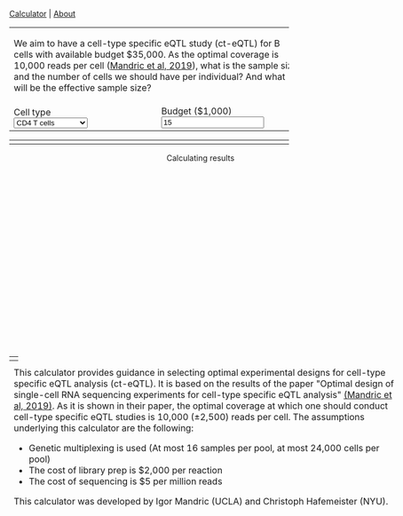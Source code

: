 

  [Calculator](index.md) |
  [About](about.md)





<head>
    <link rel="stylesheet" href="https://code.jquery.com/ui/1.12.1/themes/base/jquery-ui.css">
	<script src="https://cdn.plot.ly/plotly-latest.min.js"></script>
	<script src="https://code.jquery.com/jquery-3.1.1.min.js"></script>
	<script src="https://code.jquery.com/ui/1.12.1/jquery-ui.min.js"></script>
	<script src="https://underscorejs.org/underscore-min.js"></script>
	
</head>

<table id="inputTable">
	<tr>
		<td colspan="2">
			<p><div id="buttonPreset1"></div> We aim to have a cell-type specific eQTL study (ct-eQTL) for B cells with available budget $35,000. As the optimal coverage is 10,000 reads per cell (<a href="https://www.biorxiv.org/content/10.1101/766972v1">Mandric et al, 2019</a>), what is the sample size and the number of cells we should have per individual? And what will be the effective sample size?</p>
		</td>
	</tr>
	<tr valign="bottom">
		<td>
                        Cell type
			<div id="dropCelltype" style="width:250px;"></div>
    				<select name="celltype" id="celltype">
      					<option selected="selected">CD4 T cells</option>
      					<option>CD14+ Monocytes</option>
					<option>B cells</option>
					<option>CD8 T cells</option>
      					<option>NK cells</option>
      					<option>FCGR3A+ cells</option>
					<option>Megakaryocytes</option>
      					<option>Dendritic cells</option>
    				</select>
		</td>
		<td>
			Budget ($1,000)
			<div id="sliderBudget" style="width:250px;"></div><input type="text" id="inpBudget" value="15" />
		</td>
	</tr>
</table>



<table width="100%">
<tr>
<td valign="top" colspan="2">
<div id="results" style="width:689px;"></div>
</td>
</tr></table>

<div style="width:689px;height:350px;">
<div id="cat" style="width:689px;height:350px;position:absolute;display:flex;flex-direction:column;">
<div style="margin:0 auto;">Calculating results</div>
<div style="margin:0 auto;"><img id="catImg" src="" height="0"></img></div>
</div>
<div id="plot" style="width:689px;height:350px;position:absolute;"></div>
</div>

<table id="inputTable">
<tr>
<td colspan="2">
<div id="description" style="width:689px;position:absolute;">
<p>
		This calculator provides guidance in selecting optimal experimental designs for cell-type specific eQTL analysis (ct-eQTL). It is based on the results of the paper "Optimal design of single-cell RNA sequencing experiments for cell-type specific eQTL analysis" <a href="https://www.biorxiv.org/content/10.1101/766972v1">(Mandric et al, 2019)</a>. As it is shown in their paper, the optimal coverage at which one should conduct cell-type specific eQTL studies is 10,000 (±2,500) reads per cell. The assumptions underlying this calculator are the following:
<ul>
  			<li>Genetic multiplexing is used (At most 16 samples per pool, at most 24,000 cells per pool) </li>
  			<li>The cost of library prep is $2,000 per reaction</li>
  			<li>The cost of sequencing is $5 per million reads</li>
</ul> 
</p>
<p>
	This calculator was developed by Igor Mandric (UCLA) and Christoph Hafemeister (NYU).
</p>
</div>


<script>
// min, max, step, default
//var sampleSizeRange = [10, 1000, 1, 60];
var budgetRange = [5, 100, 1, 15];

var slopes = {"CD14+ Monocytes": 1.556, "CD4 T cells": 1.549, "B cells": 1.197, "CD8 T cells": 1.196, "NK cells": 1.239, "Megakaryocytes": 1.273, "FCGR3A+ cells": 1.304, "Dendritic cells": 1.180};
var intercepts = {"CD14+ Monocytes": 4.846, "CD4 T cells": 5.074, "B cells": 4.645, "CD8 T cells": 1.623, "NK cells": 2.763, "Megakaryocytes": 1.103, "FCGR3A+ cells": 3.614, "Dendritic cells": 2.875};


$("#cat").hide(0);

$("#inpBudget").val(budgetRange[3]);
//$("#inpSampleSize").val(sampleSizeRange[3]);
$("#celltype :selected").val("NK cells");

function loadPreset(values) {
	$("#inpBudget").val(values[0]);
	$("#inpSampleSize").val(values[1]);
        $('#celltype').val(values[2]);
	updateResults();
}

function checkInput(range, txtInp, sliderInp) {
	var value = parseFloat($(txtInp).val());
	if (isNaN(value)) value = range[3];
	if (value < range[0]) value = range[0];
	if (value > range[1]) value = range[1];
	$(txtInp).val(value);
	$(sliderInp).slider("option", "value", value);
}


function syncInput() {
	checkInput(budgetRange, "#inpBudget", "#sliderBudget");
	//checkInput(sampleSizeRange, "#inpSampleSize", "#sliderSampleSize");
        $("#celltype").selectmenu("refresh");
}


LIBRARY_PREP_COST = 2000
ILLUMINA_PER_MILLION = 5
MULTIFACTOR = 1.82
R = 0.5714286
M = 4.5997701e-6


function p(multi) {
    return multi / (M * (1 - multi));
}


function q(nr, multi){
    return - (nr * multi) / (R * M * (1 - multi));
}

function numCellsLoaded(cells, multi){
    return -0.5 * p(multi) - Math.sqrt(0.25 * p(multi) * p(multi) - q(cells, multi));
}

function multiplet_rate(ncl){
    return M * ncl;
}


function numCellsRecovered(cells, multi) {
    return R * numCellsLoaded(cells, multi);
}


function singlet_rate(ncl){
    return 1 - multiplet_rate(ncl);
}


function num_singlet(cells, multi) {
    return parseInt(singlet_rate(numCellsLoaded(cells, multi)) * numCellsRecovered(cells, multi));
}

function num_ident_multiplet(cells, multi){
    numMultiplet = numCellsRecovered(cells, multi) - num_singlet(cells, multi);
    return numMultiplet * (multi - 1) / multi;
}


function num_multiplet(cells, multi){
    return numCellsRecovered(cells, multi) - num_singlet(cells, multi);
}

function num_nonident_multiplet(cells, multi){
    return parseInt(num_multiplet(cells, multi) - num_ident_multiplet(cells, multi));
}


function readsX(cells, reads_pc, multi){
    nsing = num_singlet(cells, multi);
    nmult = num_multiplet(cells, multi);
    nidentmulti = num_nonident_multiplet(cells, multi);
    return parseInt(cells * reads_pc) / ((nsing / (nsing + MULTIFACTOR * nmult)) + (nidentmulti / (1/MULTIFACTOR * nsing + nmult)));
}


function singletAvgReadsX(cells, reads_pc, multi){
    rx = readsX(cells, reads_pc, multi);
    nsing = num_singlet(cells, multi);
    nmulti = num_multiplet(cells, multi);
    return parseInt(rx / (nsing + MULTIFACTOR * nmulti));
}

function multiAvgReadsX(cells, reads_pc, multi) {
    rx = readsX(cells, reads_pc, multi);
    nsing = num_singlet(cells, multi);
    nmulti = num_multiplet(cells, multi);
    return parseInt(rx / ((1/MULTIFACTOR) * nsing + nmulti));
}



function dichotomy(cells, money, multi, eps=0.00001){
    mini = 1
    maxi = 1000000
    var i;
    for (i=0; i < 20; i ++){
        midi = parseInt(0.5 * (mini + maxi));
        midi_reads = readsX(cells, midi, multi);
        money2 = midi_reads * ILLUMINA_PER_MILLION / 1000000;
        if (Math.abs((money2 - money) * 1.0 / money) < eps){
            return midi;
        }
        else if (money2 > money) {
            maxi = midi;
        }
        else if (money2 <= money) {
            mini = midi;
        }
    }
    return midi
}


function exp_design(budget, lo_cell, hi_cell, lo_p, hi_p, diff_cell=250, multi=8) {
    // ASSUMPTION 1: number of persons is divisible by multi(=16)
    // ASSUMPTION 2: number of cells is divisible by diff_cell(=250)
    design = {};
    pers = hi_p;
    while (pers >= lo_p) {
        seq_budget = budget - (pers / multi) * LIBRARY_PREP_COST;
        if (seq_budget < 0) {
            design[pers] = new Array();
            break;
        }
        // find budget per sequencing batch
        seq_batch_budget = seq_budget / (pers / multi);
        reads_pp = new Array();
        cn = hi_cell;
        while (cn >= lo_cell) {
            cells_batch = cn * multi;
            rpp = dichotomy(cells_batch, seq_batch_budget, multi);
            if (rpp > 0) {
                singlets_ = num_singlet(cells_batch, multi);
                nonident_multi_ = num_nonident_multiplet(cells_batch, multi);
                singlets_reads = singletAvgReadsX(cells_batch, rpp, multi);
                multiplets_reads = multiAvgReadsX(cells_batch, rpp, multi);
                singlets_pic = parseInt(singlets_ / multi);
                nonident_multi_pic = parseInt(nonident_multi_ / multi);
                reads_pp.push([cn, singlets_pic, nonident_multi_pic, singlets_reads, multiplets_reads]);
            cn -= diff_cell;
            }
        }
        if (reads_pp) {
            design[pers] = reads_pp;
        }
        pers -= multi;
    }
    return design
}


//var uu = exp_design(35000, 500, 2750, 40, 120);


function sum(arr){
  return arr.reduce(function(a,b){
    return a + b
  }, 0);
}

function getget(myObj, el) {
    if (el in myObj) {
        return myObj[el];
    }
    else {
        return 0;
    }
}

function exp_design_fixed_lane_capacity(budget, lo_cell, hi_cell, lo_p, hi_p, diff_cell=250, diff_person=8, capacity=24000, max_multi=16) {
    // ASSUMPTION 1: number of cells per lane is maximized
    // ASSUMPTION 2: maximum number of individuals multiplexed is 16
    // Put greedily cells into lanes taking care to not exceed the maximum lane capacity
    // and not to exceed number of multiplexed persons
    design = {};
    pers = hi_p;
    while (pers >= lo_p) {
        cn = hi_cell;
        reads_pp = new Array();
        while (cn >= lo_cell) {
            number_ind_per_lane = parseInt(capacity * 1.0 / cn);
            number_ind_per_lane = Math.min(number_ind_per_lane, max_multi);
            nr_batches = parseInt(pers * 1.0 / number_ind_per_lane);
            if (pers % number_ind_per_lane > 0) {
                nr_batches += 1;
            }
            number_ind_per_lane_approx = pers / nr_batches;
            total_seq_budget = budget - LIBRARY_PREP_COST * nr_batches;
            if (total_seq_budget <= 0) {
                break;
            }
            seq_budget_per_person = total_seq_budget / pers;
            batch_ind_info = new Array();
            var i;
            for (i = 0; i < nr_batches; i ++) {
                batch_ind_info.push(number_ind_per_lane_approx);
            }
            extras = pers - sum(batch_ind_info);
            //cyc = cycle(range(nr_batches)) # STOPPED HERE
            cyc = 0;
            while (extras > 0) {
                inc_batch = cyc % nr_batches;
                batch_ind_info[inc_batch] += 1;
                extras -= 1;
                cyc += 1;
            }
            batch_money_info = new Array();
            for (i = 0; i < batch_ind_info.length; i ++) {
                batch_money_info.push(seq_budget_per_person * batch_ind_info[i]);
            }
            info = new Array();
            for (i = 0; i < batch_ind_info.length; i ++) {
                v = batch_money_info[i];
                w = batch_ind_info[i];
                u = cn * w;
                rpp = dichotomy(u, v, w);
                if (rpp > 0) {
                    singlets_ = num_singlet(u, w);
                    nonident_multi_ = num_nonident_multiplet(u, w);
                    singlets_reads = singletAvgReadsX(u, rpp, w);
                    multiplets_reads = multiAvgReadsX(u, rpp, w);
                    singlets_pic = parseInt(singlets_ / w);
                    nonident_multi_pic = parseInt(nonident_multi_ / w);
                    info.push([w, cn, singlets_pic, nonident_multi_pic, singlets_reads, multiplets_reads]);
                }
            }
            if (info.length == batch_ind_info.length) {
                // group by batch cell count
                info_singlet_reads_dict = {};
                info_multiplet_reads_dict = {};
                info_singlets_pic_dict = {};
                info_nonident_multi_pic_dict = {};
                //for entry in info:
                for (i = 0; i < info.length; i ++) {
                    entry = info[i];
                    info_singlets_pic_dict[entry[2]] = getget(info_singlets_pic_dict, entry[2]) + entry[0];
                    info_nonident_multi_pic_dict[entry[3]] = getget(info_nonident_multi_pic_dict, entry[3]) + entry[0];
                    info_singlet_reads_dict[entry[4]] = getget(info_singlet_reads_dict, entry[4]) + entry[0];
                    info_multiplet_reads_dict[entry[5]] = getget(info_multiplet_reads_dict,entry[5]) + entry[0];
                }
                singlets_pic = 0;
                singlets_pic_sum = 0;
                for (const u in info_singlets_pic_dict) {
                    v = info_singlets_pic_dict[u];
                    singlets_pic += u * v;
                    singlets_pic_sum += v;
                }
                singlets_pic /= parseFloat(singlets_pic_sum);
                singlets_pic = parseInt(singlets_pic);
                nonident_multi_pic = 0;
                nonident_multi_pic_sum = 0;
                for (const u in info_nonident_multi_pic_dict) {
                    v = info_nonident_multi_pic_dict[u];
                    nonident_multi_pic += u * v;
                    nonident_multi_pic_sum += v;
                }
                nonident_multi_pic /= parseFloat(nonident_multi_pic_sum);
                nonident_multi_pic = parseInt(nonident_multi_pic);
                singlets_reads = 0;
                singlets_reads_sum = 0;
                for (const u in info_singlet_reads_dict) {
                    v = info_singlet_reads_dict[u];
                    singlets_reads += u * v;
                    singlets_reads_sum += v;
                }
                singlets_reads /= parseFloat(singlets_reads_sum);
                singlets_reads = parseInt(singlets_reads);
                multiplets_reads = 0;
                multiplets_reads_sum = 0;
                for (const u in info_multiplet_reads_dict) {
                    v = info_multiplet_reads_dict;
                    multiplets_reads += u * v;
                    multiplets_reads_sum += v;
                }
                multiplets_reads /= parseFloat(multiplets_reads_sum);
                multiplets_reads = parseInt(multiplets_reads);
                reads_pp.push([cn, singlets_pic, nonident_multi_pic, singlets_reads, multiplets_reads]);
            }
            cn -= diff_cell;
            if (reads_pp) {
                design[pers] = reads_pp;
            }
        }
        pers -= diff_person;
    }
    return design;
}


function optimal_designs(budget) {
    var lowCell = 500;
    var highCell = 2750;
    var lowInd = 40;
    var highInd = 160;
    var uu = exp_design_fixed_lane_capacity(budget, lowCell, highCell, lowInd, highInd);
    good_ind = {};
    for (const u in uu) {
        var uarr = uu[u];
        var i;
        for (i = 0; i < uarr.length; i ++) {
            if ((uarr[i][3] > 7500) && (uarr[i][3] < 12500)) {
                //console.log(u, uarr[i][0]);
                if (u in good_ind) {
                    if (uarr[i][0] > good_ind[i]) {
                        good_ind[i] = uarr[i][0];
                    }
                }
                else {
                    good_ind[u] = uarr[i][0];
                }
            }
        }
    }
    console.log(good_ind);
    return good_ind;
}


function updateResults() {
    syncInput();
    myslope = slopes[$('#celltype :selected').text()];
    myintercept = intercepts[$('#celltype :selected').text()];
    mybudget = $('#inpBudget').val();

    var optimal = optimal_designs(parseInt(mybudget) * 1000);

    var ess = mybudget * myslope + myintercept;

    $("#results").empty();	
    if (Object.keys(optimal).length > 0) {
        $("#results").append('<p>We recommend the following experimental designs:</p>');
        $("#results").append("<ul>");
        for (const ii in optimal) {
            $("#results").append("<li>" + ii + " individuals and " + optimal[ii] + " cells per individual</li>");
        }
        $("#results").append("</ul>");
    }
    else {
        $("#results").append('<p>Sorry, there was a problem</p>');
    }
    //$("#results").append('<p>Effective Sample Size (ESS): '+Plotly.d3.format(",.r")(ess.toFixed(0))+'</p>');

    var x = [];
    var y = [];
    var x2 = [mybudget, mybudget];
    var y2 = [0 * myslope + myintercept, mybudget * myslope + myintercept];
	for (var i = 5; i <= 100; i += 1) {
		x.push(i);
		y.push(i * myslope + myintercept);
	}

	// for the plot
	var c1 = 'rgb(27,158,119)';
	var c2 = 'rgb(217,95,2)';
	var layout = {
		margin: {l: 60, r: 60, b: 60, t: 10, pad: 0},
		showlegend: false,
		xaxis: {title: 'Budget ($1,000)', zeroline: false, fixedrange: true},
		yaxis: {title: 'Effective Sample Size',
				titlefont: {color: c1},
    			tickfont: {color: c1},
    			hoverformat: '.0f',
    			zeroline: false,
    			fixedrange: true},
                annotations: [{x:mybudget, y:ess, xref:"x", yref:"y", text:"ESS:" + ess.toFixed(0), align:"center", bordercolor: '#c7c7c7',borderwidth: 2,bgcolor: '#ff7f0e',opacity: 0.8, arrowcolor: '#636363',arrowwidth: 2,arrowsize: 1,arrowhead: 2, font:{size:20, color:"#ffffff"}}]
	}
	var trace1 = {x: x, y: y, line:{color: c1}, name: ''};
	var trace2 = {x: x2, y: y2, line:{color: c2, width:3, dash: "dot", mode:"lines"}, hoverinfo:"skip"};
        var trace3 = {x:[mybudget], y: [mybudget * myslope + myintercept], mode: "markers", marker:{color: 'rgb(142, 124, 195)',size:20}, name: "ESS", hoverinfo:"skip"};
	var plotElem = document.getElementById('plot');
	Plotly.purge(plotElem);
	Plotly.plot(plotElem, [trace1, trace2, trace3], layout, {displayModeBar: false});
	if (catMode > 0 && !$("#cat").is(":visible")) {
		showCat();
		setTimeout(hideCat, 1000);
	}
}

$("#inputTable").find("td").css("padding", "12px");

$("#celltype").selectmenu({
	value: $("#celltype").val(),
        change: function(event, ui) {updateResults();},
});

$("#sliderBudget").slider({
	value: parseInt($("#inpBudget").val()),
	min: budgetRange[0],
	max: budgetRange[1],
	step: budgetRange[2],
	slide: function(event, ui) {$("#inpBudget").val(ui.value); updateResults();},
	stop: function(event, ui) {updateResults();},
});

//$("#sliderSampleSize").slider({
//	value: parseInt($("#inpSampleSize").val()),
//	min: sampleSizeRange[0],
//	max: sampleSizeRange[1],
//	step: sampleSizeRange[2],
//	slide: function(event, ui) {$("#inpSampleSize").val(ui.value); updateResults();},
//	stop: function(event, ui) {updateResults();},
//});


$("#buttonPreset1").button({label: 'Load preset'}).click(function() {loadPreset([35, 60, "B cells"]);});


$("#moreDetails").button({label: 'More detail'});
$("#moreDetails").click(function() {
	$(this).text(function(i, text){
    	return text === "More detail" ? "Less detail" : "More detail";
    });
    updateResults();
});

$(".ui-button").css('padding', 2);

var lazyUpdate = _.debounce(updateResults, 500);
$("input").keyup(lazyUpdate);

updateResults();

function showCat() {$("#cat").show(); $("#plot").hide();};
function hideCat() {$("#cat").hide(); $("#plot").show();};
var catMode = 0;
var originalBg;
$("body").dblclick(function() {
	if (catMode === 0) originalBg = $("body").css('background');
	catMode += 1;
	if (catMode === 1) $("#catImg").attr("src","img/cats_13HBDT4QSTpveU.gif").attr("height","400");
	if (catMode === 2) $("#catImg").attr("src","img/cats_xT9IgsUiocA0Gw8M36.gif").attr("height","400");
	if (catMode === 3) $("#catImg").attr("src","img/cats_3o85xoi6nNqJQJ95Qc.gif").attr("height","400");
	if (catMode === 4) $("#catImg").attr("src","img/cats_I4wkGBYGkTNHa.gif").attr("height","400");
    if (catMode === 5) catMode = 0; 
    if (catMode > 0) $("body").css('background', 'url("img/cats_tile_gray2_400.gif")');
    else $("body").css('background', originalBg);
});

</script>

